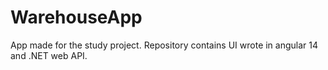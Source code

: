 # WarehouseApp
App made for the study project. Repository contains UI wrote in angular 14 and .NET web API.
